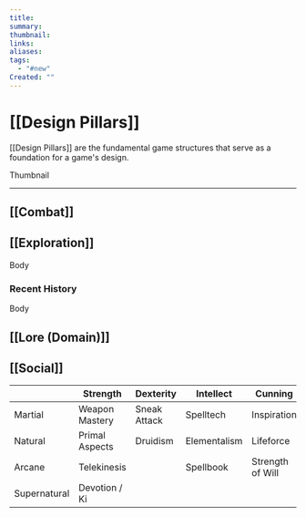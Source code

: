 ```yaml
---
title: 
summary: 
thumbnail: 
links: 
aliases: 
tags:
  - "#new"
Created: ""
---
```

# [[Design Pillars]]

[[Design Pillars]] are the fundamental game structures that serve as a foundation for a game's design.

Thumbnail

----
## **[[Combat]]**

## **[[Exploration]]**
Body
### **Recent History**

Body
## **[[Lore (Domain)]]**
## **[[Social]]**


|              | Strength       | Dexterity    | Intellect    | Cunning          |
| ------------ | -------------- | ------------ | ------------ | ---------------- |
| Martial      | Weapon Mastery | Sneak Attack | Spelltech    | Inspiration      |
| Natural      | Primal Aspects | Druidism     | Elementalism | Lifeforce        |
| Arcane       | Telekinesis    |              | Spellbook    | Strength of Will |
| Supernatural | Devotion / Ki  |              |              |                  |
